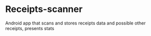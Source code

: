 # Receipts-scanner
Android app that scans and stores receipts data and possible other receipts, presents stats
